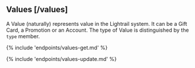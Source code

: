 ## Values [/values]

A Value (naturally) represents value in the Lightrail system.  It can be a Gift Card, a Promotion or an Account.  The type of Value is distinguished by the `type` member.

{% include 'endpoints/values-get.md' %}

{% include 'endpoints/values-update.md' %}
